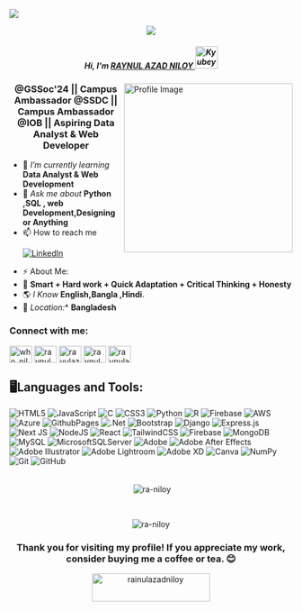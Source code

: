 [![](https://visitcount.itsvg.in/api?id=ra-niloy&icon=0&color=0)](https://visitcount.itsvg.in)
<p align="center">
  <img src="https://readme-typing-svg.demolab.com/?lines=CONTRIBUTOR%20GIRLSCRIPT%20SUMMER%20OF%20CODE%202024;CAMPUS%20AMBASSADOR%20SSDC%20BANGLADESH;CAMPUS%20AMBASSADOR%20ICT%20OLYMPIAD%20BANGLADESH;ASPIRING%20DATA%20ANALYST%20%26%20WEB%20DEVELOPER&font=Fira%20Code&center=true&width=700&height=45&color=FF0000&vCenter=true&pause=1000&size=25" />
</p>

<h5 align="center"> Hi, I'm <a href="https://www.linkedin.com/in/raynulazadniloy/">RAYNUL AZAD NILOY </a> <img height="40" alt="Kyubey" src="https://raw.githubusercontent.com/innng/innng/master/assets/kyubey.gif"/></h5>

<img align="right" src="https://github.com/SankshipthShetty/SankshipthShetty/assets/99337968/2bd05422-3a3b-4d7c-94a1-7cdb584c09d7" alt="Profile Image" width="300"/>


<h3 align="center">@GSSoc'24 || Campus Ambassador @SSDC || Campus Ambassador @IOB || Aspiring Data Analyst & Web Developer</h3>

- 🌱 *I’m currently learning* **Data Analyst & Web Development**
- 💬 *Ask me about* **Python ,SQL , web Development,Designing or Anything**
- 📫 How to reach me<p>[![LinkedIn](https://img.shields.io/badge/LinkedIn-%230077B5.svg?logo=linkedin&logoColor=white)](https://linkedin.com/in/raynulazadniloy)</p> 
- ⚡ About Me: <br>
- 💎 **Smart + Hard work + Quick Adaptation + Critical Thinking + Honesty** <br>
- 🌎 *I Know* **English,Bangla ,Hindi**. <br>
- 📍 *Location:** **Bangladesh** <br>


<h3 align="left">Connect with me:</h3>
<p align="left">
<a href="https://twitter.com/who_niloy" target="blank"><img align="center" src="https://raw.githubusercontent.com/rahuldkjain/github-profile-readme-generator/master/src/images/icons/Social/twitter.svg" alt="who_niloy" height="30" width="40" /></a>
<a href="https://linkedin.com/in/raynul azad niloy" target="blank"><img align="center" src="https://raw.githubusercontent.com/rahuldkjain/github-profile-readme-generator/master/src/images/icons/Social/linked-in-alt.svg" alt="raynul azad niloy" height="30" width="40" /></a>
<a href="https://fb.com/rayulazadniloy" target="blank"><img align="center" src="https://raw.githubusercontent.com/rahuldkjain/github-profile-readme-generator/master/src/images/icons/Social/facebook.svg" alt="rayulazadniloy" height="30" width="40" /></a>
<a href="https://instagram.com/raynul_azad" target="blank"><img align="center" src="https://raw.githubusercontent.com/rahuldkjain/github-profile-readme-generator/master/src/images/icons/Social/instagram.svg" alt="raynul_azad" height="30" width="40" /></a>
<a href="https://discord.gg/raynulazadniloy" target="blank"><img align="center" src="https://raw.githubusercontent.com/rahuldkjain/github-profile-readme-generator/master/src/images/icons/Social/discord.svg" alt="raynulazadniloy" height="30" width="40" /></a>
</p>

<h2 align="left">🖥️Languages and Tools:</h2>

![HTML5](https://img.shields.io/badge/html5-%23E34F26.svg?style=for-the-badge&logo=html5&logoColor=white) ![JavaScript](https://img.shields.io/badge/javascript-%23323330.svg?style=for-the-badge&logo=javascript&logoColor=%23F7DF1E) ![C](https://img.shields.io/badge/c-%2300599C.svg?style=for-the-badge&logo=c&logoColor=white) ![CSS3](https://img.shields.io/badge/css3-%231572B6.svg?style=for-the-badge&logo=css3&logoColor=white) ![Python](https://img.shields.io/badge/python-3670A0?style=for-the-badge&logo=python&logoColor=ffdd54) ![R](https://img.shields.io/badge/r-%23276DC3.svg?style=for-the-badge&logo=r&logoColor=white) ![Firebase](https://img.shields.io/badge/firebase-%23039BE5.svg?style=for-the-badge&logo=firebase) ![AWS](https://img.shields.io/badge/AWS-%23FF9900.svg?style=for-the-badge&logo=amazon-aws&logoColor=white) ![Azure](https://img.shields.io/badge/azure-%230072C6.svg?style=for-the-badge&logo=microsoftazure&logoColor=white) ![GithubPages](https://img.shields.io/badge/github%20pages-121013?style=for-the-badge&logo=github&logoColor=white) ![.Net](https://img.shields.io/badge/.NET-5C2D91?style=for-the-badge&logo=.net&logoColor=white) ![Bootstrap](https://img.shields.io/badge/bootstrap-%238511FA.svg?style=for-the-badge&logo=bootstrap&logoColor=white) ![Django](https://img.shields.io/badge/django-%23092E20.svg?style=for-the-badge&logo=django&logoColor=white) ![Express.js](https://img.shields.io/badge/express.js-%23404d59.svg?style=for-the-badge&logo=express&logoColor=%2361DAFB) ![Next JS](https://img.shields.io/badge/Next-black?style=for-the-badge&logo=next.js&logoColor=white) ![NodeJS](https://img.shields.io/badge/node.js-6DA55F?style=for-the-badge&logo=node.js&logoColor=white) ![React](https://img.shields.io/badge/react-%2320232a.svg?style=for-the-badge&logo=react&logoColor=%2361DAFB) ![TailwindCSS](https://img.shields.io/badge/tailwindcss-%2338B2AC.svg?style=for-the-badge&logo=tailwind-css&logoColor=white) ![Firebase](https://img.shields.io/badge/firebase-a08021?style=for-the-badge&logo=firebase&logoColor=ffcd34) ![MongoDB](https://img.shields.io/badge/MongoDB-%234ea94b.svg?style=for-the-badge&logo=mongodb&logoColor=white) ![MySQL](https://img.shields.io/badge/mysql-4479A1.svg?style=for-the-badge&logo=mysql&logoColor=white) ![MicrosoftSQLServer](https://img.shields.io/badge/Microsoft%20SQL%20Server-CC2927?style=for-the-badge&logo=microsoft%20sql%20server&logoColor=white) ![Adobe](https://img.shields.io/badge/adobe-%23FF0000.svg?style=for-the-badge&logo=adobe&logoColor=white) ![Adobe After Effects](https://img.shields.io/badge/Adobe%20After%20Effects-9999FF.svg?style=for-the-badge&logo=Adobe%20After%20Effects&logoColor=white) ![Adobe Illustrator](https://img.shields.io/badge/adobe%20illustrator-%23FF9A00.svg?style=for-the-badge&logo=adobe%20illustrator&logoColor=white) ![Adobe Lightroom](https://img.shields.io/badge/Adobe%20Lightroom-31A8FF.svg?style=for-the-badge&logo=Adobe%20Lightroom&logoColor=white) ![Adobe XD](https://img.shields.io/badge/Adobe%20XD-470137?style=for-the-badge&logo=Adobe%20XD&logoColor=#FF61F6) ![Canva](https://img.shields.io/badge/Canva-%2300C4CC.svg?style=for-the-badge&logo=Canva&logoColor=white) ![NumPy](https://img.shields.io/badge/numpy-%23013243.svg?style=for-the-badge&logo=numpy&logoColor=white) ![Git](https://img.shields.io/badge/git-%23F05033.svg?style=for-the-badge&logo=git&logoColor=white) ![GitHub](https://img.shields.io/badge/github-%23121011.svg?style=for-the-badge&logo=github&logoColor=white)
<br>
<br>
<p align="center">&nbsp;<img align="center" src="https://github-readme-stats.vercel.app/api?username=ra-niloy&show_icons=true&locale=en" alt="ra-niloy" /></p><br>
<p align="center"><img align="center" src="https://github-readme-streak-stats.herokuapp.com/?user=ra-niloy&" alt="ra-niloy" /></p>
<h3 align="center">Thank you for visiting my profile! If you appreciate my work, consider buying me a coffee or tea. 😊</h3>
<p align="center"><a href="https://www.buymeacoffee.com/rainulazadniloy"> <img center="left" src="https://cdn.buymeacoffee.com/buttons/v2/default-yellow.png" height="50" width="210" alt="rainulazadniloy" /></a></p><br><br>
